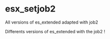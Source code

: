 # esx_setjob2
All versions of es_extended adapted with job2

Differents versions of es_extended with the job2 !
